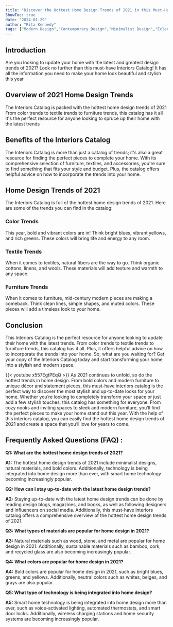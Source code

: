 ```yaml
---
title: "Discover the Hottest Home Design Trends of 2021 in this Must-Have Interiors Catalog!"
ShowToc: true 
date: "2024-01-29"
author: "Rita Kennedy" 
tags: ["Modern Design","Contemporary Design","Minimalist Design","Eclectic Design","Industrial Design","Scandinavian Design","Bohemian Design","Mid-Century Modern Design","Farmhouse Design","Color Trends","Texture Trends","Lighting Trends","Furniture Trends"]
---
```

## Introduction 
Are you looking to update your home with the latest and greatest design trends of 2021? Look no further than this must-have Interiors Catalog! It has all the information you need to make your home look beautiful and stylish this year 

## Overview of 2021 Home Design Trends
The Interiors Catalog is packed with the hottest home design trends of 2021 From color trends to textile trends to furniture trends, this catalog has it all It's the perfect resource for anyone looking to spruce up their home with the latest trends 

## Benefits of the Interiors Catalog 
The Interiors Catalog is more than just a catalog of trends; it's also a great resource for finding the perfect pieces to complete your home. With its comprehensive selection of furniture, textiles, and accessories, you're sure to find something that fits your style and budget. Plus, the catalog offers helpful advice on how to incorporate the trends into your home. 

## Home Design Trends of 2021 
The Interiors Catalog is full of the hottest home design trends of 2021. Here are some of the trends you can find in the catalog: 

### Color Trends 
This year, bold and vibrant colors are in! Think bright blues, vibrant yellows, and rich greens. These colors will bring life and energy to any room. 

### Textile Trends 
When it comes to textiles, natural fibers are the way to go. Think organic cottons, linens, and wools. These materials will add texture and warmth to any space. 

### Furniture Trends 
When it comes to furniture, mid-century modern pieces are making a comeback. Think clean lines, simple shapes, and muted colors. These pieces will add a timeless look to your home. 

## Conclusion 
This Interiors Catalog is the perfect resource for anyone looking to update their home with the latest trends. From color trends to textile trends to furniture trends, this catalog has it all. Plus, it offers helpful advice on how to incorporate the trends into your home. So, what are you waiting for? Get your copy of the Interiors Catalog today and start transforming your home into a stylish and modern space.

{{< youtube x557EgtPEqQ >}} 
As 2021 continues to unfold, so do the hottest trends in home design. From bold colors and modern furniture to unique décor and statement pieces, this must-have interiors catalog is the perfect way to discover the most stylish and up-to-date looks for your home. Whether you’re looking to completely transform your space or just add a few stylish touches, this catalog has something for everyone. From cozy nooks and inviting spaces to sleek and modern furniture, you’ll find the perfect pieces to make your home stand out this year. With the help of this interiors catalog, you can easily find the hottest home design trends of 2021 and create a space that you’ll love for years to come.

## Frequently Asked Questions (FAQ) :
**Q1: What are the hottest home design trends of 2021?**

**A1:** The hottest home design trends of 2021 include minimalist designs, natural materials, and bold colors. Additionally, technology is being integrated into home design more than ever, with smart home technology becoming increasingly popular. 

**Q2: How can I stay up-to-date with the latest home design trends?**

**A2:** Staying up-to-date with the latest home design trends can be done by reading design blogs, magazines, and books, as well as following designers and influencers on social media. Additionally, this must-have interiors catalog offers a comprehensive overview of the hottest home design trends of 2021. 

**Q3: What types of materials are popular for home design in 2021?**

**A3:** Natural materials such as wood, stone, and metal are popular for home design in 2021. Additionally, sustainable materials such as bamboo, cork, and recycled glass are also becoming increasingly popular. 

**Q4: What colors are popular for home design in 2021?**

**A4:** Bold colors are popular for home design in 2021, such as bright blues, greens, and yellows. Additionally, neutral colors such as whites, beiges, and grays are also popular. 

**Q5: What type of technology is being integrated into home design?**

**A5:** Smart home technology is being integrated into home design more than ever, such as voice-activated lighting, automated thermostats, and smart door locks. Additionally, wireless charging stations and home security systems are becoming increasingly popular.



